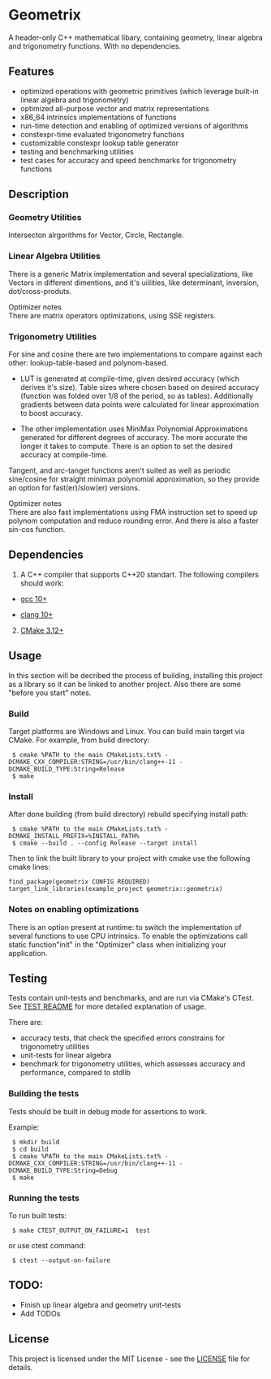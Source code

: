 # Geometrix
A header-only C++ mathematical libary, containing geometry, linear algebra and 
trigonometry functions. With no dependencies.
## Features
  * optimized operations with geometric primitives (which leverage built-in linear algebra 
  and trigonometry)
  * optimized all-purpose vector and matrix representations
  * x86_64 intrinsics implementations of functions
  * run-time detection and enabling of optimized versions of algorithms
  * constexpr-time evaluated trigonometry functions
  * customizable constexpr lookup table generator
  * testing and benchmarking utilities
  * test cases for accuracy and speed benchmarks for trigonometry functions
## Description
### Geometry Utilities
Intersecton alrgorithms for Vector, Circle, Rectangle.
### Linear Algebra Utilities
There is a generic Matrix implementation and several specializations, like Vectors in 
different dimentions, and it's uiilities, like determinant, inversion, dot/cross-produts.

Optimizer notes  
There are matrix operators optimizations, using SSE registers.
### Trigonometry Utilities
For sine and cosine there are two implementations to compare against each other: 
lookup-table-based and polynom-based.  
 * LUT is generated at compile-time, given desired accuracy (which derives it's size). 
Table sizes where chosen based on desired accuracy (function was folded over 1/8 of the 
period, so as tables). Additionally gradients between data points 
were calculated for linear approximation to boost accuracy.

 * The other implementation uses MiniMax Polynomial Approximations generated for different 
degrees of accuracy. The more accurate the longer it takes to compute. There is an option 
to set the desired accuracy at compile-time.

Tangent, and arc-tanget functions aren't suited as well as periodic sine/cosine for straight 
minimax polynomial approximation, so they provide an option for fast(er)/slow(er) versions.

Optimizer notes  
There are also fast implementations using FMA instruction set to speed up polynom 
computation and reduce rounding error. And there is also a faster sin-cos function.
## Dependencies
1. A C++ compiler that supports C++20 standart.
The following compilers should work:

  * [gcc 10+](https://gcc.gnu.org/)

  * [clang 10+](https://clang.llvm.org/)

2. [CMake 3.12+](https://cmake.org/)
## Usage
In this section will be decribed the process of building, installing this project as a 
library so it can be linked to another project. Also there are some "before you start" notes.
### Build
Target platforms are Windows and Linux. You can build main target via CMake.
For example, from build directory:
```
 $ cmake %PATH to the main CMakeLists.txt% -DCMAKE_CXX_COMPILER:STRING=/usr/bin/clang++-11 -DCMAKE_BUILD_TYPE:String=Release
 $ make
```
### Install
After done building (from build directory) rebuild specifying install path:
```
 $ cmake %PATH to the main CMakeLists.txt% -DCMAKE_INSTALL_PREFIX=%INSTALL_PATH%
 $ cmake --build . --config Release --target install
```
Then to link the built library to your project with cmake use the following cmake lines:
```
find_package(geometrix CONFIG REQUIRED)
target_link_libraries(example_project geometrix::geometrix)
```
### Notes on enabling optimizations
There is an option present at runtime: to switch the implementation of several functions 
to use CPU intrinsics. To enable the optimizations call static function"init" 
in the "Optimizer" class when initializing your application.

## Testing
Tests contain unit-tests and benchmarks, and are run via CMake's CTest.  
See [TEST README](tests/README.md) for more detailed explanation of usage.

There are:
* accuracy tests, that check the specified errors constrains for trigonometry utilities
* unit-tests for linear algebra
* benchmark for trigonometry utilities, which assesses accuracy and performance, compared to stdlib   

### Building the tests
Tests should be built in debug mode for assertions to work.

Example:
```
 $ mkdir build
 $ cd build
 $ cmake %PATH to the main CMakeLists.txt% -DCMAKE_CXX_COMPILER:STRING=/usr/bin/clang++-11 -DCMAKE_BUILD_TYPE:String=Debug
 $ make
```

### Running the tests
To run built tests:
```
 $ make CTEST_OUTPUT_ON_FAILURE=1  test
```
or use ctest command:
```
 $ ctest --output-on-failure
```

## TODO:
* Finish up linear algebra and geometry unit-tests
* Add TODOs

## License
This project is licensed under the MIT License - see the [LICENSE](LICENSE) file for details.
